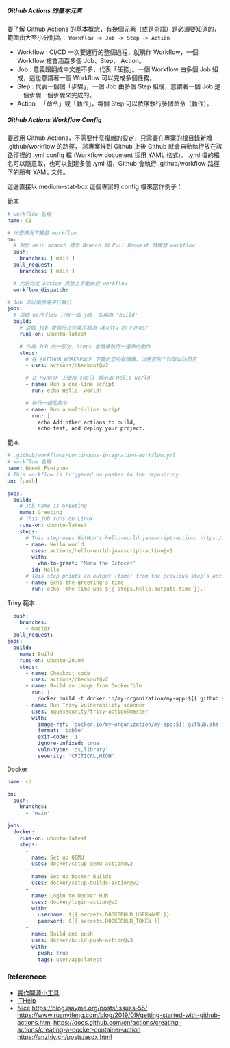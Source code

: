 ##### Github Actions 的基本元素
要了解 Github Actions 的基本概念，有幾個元素（或是術語）是必須要知道的，範圍由大至小分別為： `Workflow -> Job -> Step -> Action`

* Workflow : CI/CD 一次要運行的整個過程，就稱作 Workflow，一個 Workflow 裡會涵蓋多個 Job、Step、 Action。
* Job : 意義跟翻成中文差不多，代表「任務」。一個 Workflow 由多個 Job 組成，這也意謂著一個 Workflow 可以完成多個任務。
* Step : 代表一個個「步驟」，一個 Job 由多個 Step 組成，意謂著一個 Job 是一個步驟一個步驟來完成的。
* Action : 「命令」或「動作」，每個 Step 可以依序執行多個命令（動作）。

##### Github Actions Workflow Config
要啟用 Github Actions，不需要什麼複雜的設定，只需要在專案的根目錄新增 .github/workflow 的路徑，
將專案推到 Github 上後 Github 就會自動執行放在該路徑裡的 .yml config 檔 (Workflow document 採用 YAML 格式)。
.yml 檔的檔名可以隨意取，也可以創建多個 .yml 檔，Github 會執行 .github/workflow 路徑下的所有 YAML 文件。

這邊直接以 medium-stat-box 這個專案的 config 檔來當作例子：

範本
```yaml
# workflow 名稱
name: CI

# 什麼情況下觸發 workflow
on:
  # 對於 main branch 建立 Branch 與 Pull Request 時觸發 workflow 
  push:
    branches: [ main ]
  pull_request:
    branches: [ main ]

  # 允許你從 Action 頁簽上手動執行 workflow
  workflow_dispatch:

# Job 可以循序或平行執行
jobs:
  # 這個 workflow 只有一個 job，名稱為 "build"
  build:
    # 這個 job 會執行在作業系統為 ubuntu 的 runner
    runs-on: ubuntu-latest

    # 作為 Job 的一部分，Steps 會循序執行一連串的動作
    steps:
      # 在 $GITHUB_WORKSPACE 下簽出您的存儲庫，以便您的工作可以訪問它
      - uses: actions/checkout@v2

      # 在 Runner 上使用 shell 顯示出 Hello world
      - name: Run a one-line script
        run: echo Hello, world!

      # 執行一組的指令
      - name: Run a multi-line script
        run: |
          echo Add other actions to build,
          echo test, and deploy your project.
```


範本
```yaml
# .github/workflows/continuous-integration-workflow.yml
# workflow 名稱
name: Greet Everyone
# This workflow is triggered on pushes to the repository.
on: [push]

jobs:
  build:
    # Job name is Greeting
    name: Greeting
    # This job runs on Linux
    runs-on: ubuntu-latest
    steps:
      # This step uses GitHub's hello-world-javascript-action: https://github.com/actions/hello-world-javascript-action
      - name: Hello world
        uses: actions/hello-world-javascript-action@v1
        with:
          who-to-greet: 'Mona the Octocat'
        id: hello
      # This step prints an output (time) from the previous step's action.
      - name: Echo the greeting's time
        run: echo 'The time was ${{ steps.hello.outputs.time }}.'
```

Trivy 範本
```yaml
  push:
    branches:
      - master
  pull_request:
jobs:
  build:
    name: Build
    runs-on: ubuntu-20.04
    steps:
      - name: Checkout code
        uses: actions/checkout@v2
      - name: Build an image from Dockerfile
        run: |
          docker build -t docker.io/my-organization/my-app:${{ github.sha }} .
      - name: Run Trivy vulnerability scanner
        uses: aquasecurity/trivy-action@master
        with:
          image-ref: 'docker.io/my-organization/my-app:${{ github.sha }}'
          format: 'table'
          exit-code: '1'
          ignore-unfixed: true
          vuln-type: 'os,library'
          severity: 'CRITICAL,HIGH'

```
Docker
```yaml
name: ci

on:
  push:
    branches:
      - 'main'

jobs:
  docker:
    runs-on: ubuntu-latest
    steps:
      -
        name: Set up QEMU
        uses: docker/setup-qemu-action@v2
      -
        name: Set up Docker Buildx
        uses: docker/setup-buildx-action@v2
      -
        name: Login to Docker Hub
        uses: docker/login-action@v2
        with:
          username: ${{ secrets.DOCKERHUB_USERNAME }}
          password: ${{ secrets.DOCKERHUB_TOKEN }}
      -
        name: Build and push
        uses: docker/build-push-action@v3
        with:
          push: true
          tags: user/app:latest
```
### Referenece
* [實作開源小工具](https://medium.com/starbugs/%E5%AF%A6%E4%BD%9C%E9%96%8B%E6%BA%90%E5%B0%8F%E5%B7%A5%E5%85%B7-%E8%88%87-github-actions-%E7%9A%84%E7%AC%AC%E4%B8%80%E6%AC%A1%E7%9B%B8%E9%81%87-3dd2d70eeb)
* [ITHelp](https://ithelp.ithome.com.tw/articles/10262377)
* [Nice](https://ithelp.ithome.com.tw/users/20091494/ironman/4464?page=2)
https://blog.isayme.org/posts/issues-55/
https://www.ruanyifeng.com/blog/2019/09/getting-started-with-github-actions.html
https://docs.github.com/cn/actions/creating-actions/creating-a-docker-container-action
https://anzhiy.cn/posts/asdx.html
